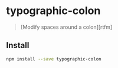 # typographic-colon

> [Modify spaces around a colon][rtfm]


## Install

```sh
npm install --save typographic-colon
```
